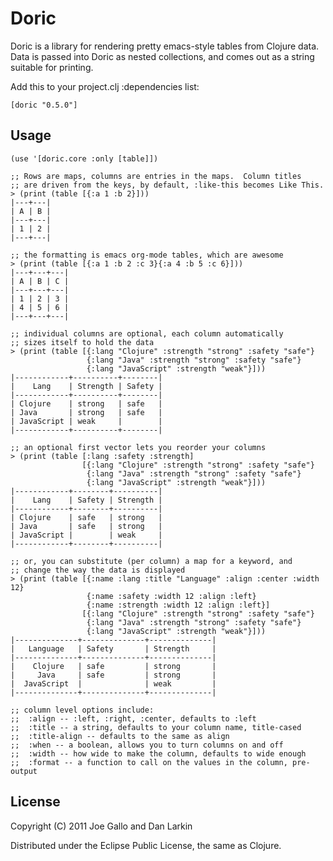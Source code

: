 # Doric

Doric is a library for rendering pretty emacs-style tables from
Clojure data.  Data is passed into Doric as nested collections, and
comes out as a string suitable for printing.

Add this to your project.clj :dependencies list:

    [doric "0.5.0"]

## Usage

    (use '[doric.core :only [table]])

    ;; Rows are maps, columns are entries in the maps.  Column titles
    ;; are driven from the keys, by default, :like-this becomes Like This.
    > (print (table [{:a 1 :b 2}]))
    |---+---|
    | A | B |
    |---+---|
    | 1 | 2 |
    |---+---|

    ;; the formatting is emacs org-mode tables, which are awesome
    > (print (table [{:a 1 :b 2 :c 3}{:a 4 :b 5 :c 6}]))
    |---+---+---|
    | A | B | C |
    |---+---+---|
    | 1 | 2 | 3 |
    | 4 | 5 | 6 |
    |---+---+---|

    ;; individual columns are optional, each column automatically
    ;; sizes itself to hold the data
    > (print (table [{:lang "Clojure" :strength "strong" :safety "safe"}
                     {:lang "Java" :strength "strong" :safety "safe"}
                     {:lang "JavaScript" :strength "weak"}]))
    |------------+----------+--------|
    |    Lang    | Strength | Safety |
    |------------+----------+--------|
    | Clojure    | strong   | safe   |
    | Java       | strong   | safe   |
    | JavaScript | weak     |        |
    |------------+----------+--------|

    ;; an optional first vector lets you reorder your columns
    > (print (table [:lang :safety :strength]
                    [{:lang "Clojure" :strength "strong" :safety "safe"}
                     {:lang "Java" :strength "strong" :safety "safe"}
                     {:lang "JavaScript" :strength "weak"}]))
    |------------+--------+----------|
    |    Lang    | Safety | Strength |
    |------------+--------+----------|
    | Clojure    | safe   | strong   |
    | Java       | safe   | strong   |
    | JavaScript |        | weak     |
    |------------+--------+----------|

    ;; or, you can substitute (per column) a map for a keyword, and
    ;; change the way the data is displayed
    > (print (table [{:name :lang :title "Language" :align :center :width 12}
                     {:name :safety :width 12 :align :left}
                     {:name :strength :width 12 :align :left}]
                    [{:lang "Clojure" :strength "strong" :safety "safe"}
                     {:lang "Java" :strength "strong" :safety "safe"}
                     {:lang "JavaScript" :strength "weak"}]))
    |--------------+--------------+--------------|
    |   Language   | Safety       | Strength     |
    |--------------+--------------+--------------|
    |    Clojure   | safe         | strong       |
    |     Java     | safe         | strong       |
    |  JavaScript  |              | weak         |
    |--------------+--------------+--------------|

    ;; column level options include:
    ;;  :align -- :left, :right, :center, defaults to :left
    ;;  :title -- a string, defaults to your column name, title-cased
    ;;  :title-align -- defaults to the same as align
    ;;  :when -- a boolean, allows you to turn columns on and off
    ;;  :width -- how wide to make the column, defaults to wide enough
    ;;  :format -- a function to call on the values in the column, pre-output

## License

Copyright (C) 2011 Joe Gallo and Dan Larkin

Distributed under the Eclipse Public License, the same as Clojure.
